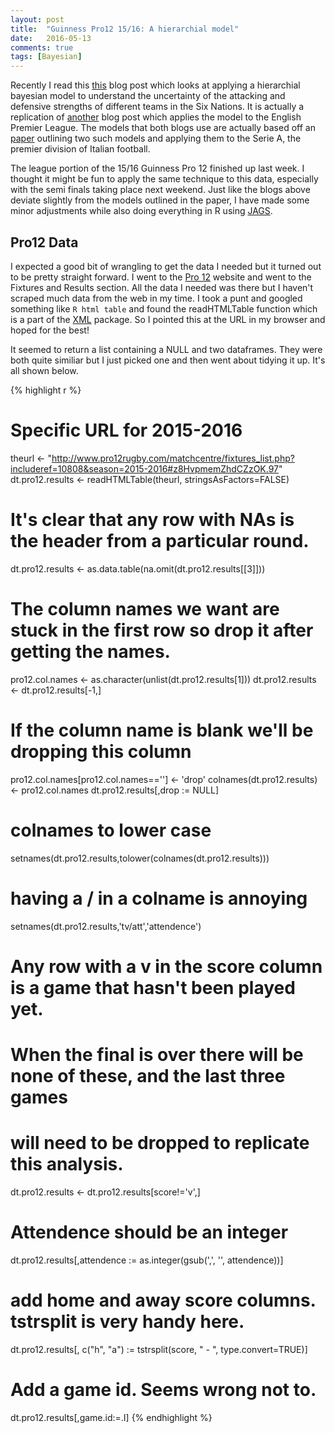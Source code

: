 ```yaml
---
layout: post
title:  "Guinness Pro12 15/16: A hierarchial model"
date:   2016-05-13
comments: true
tags: [Bayesian]
---
```


Recently I read this [this](http://springcoil.github.io/Bayesian_Model.html) blog post which looks at applying a hierarchial bayesian model to understand the uncertainty of the attacking and defensive strengths of different teams in the Six Nations. It is actually a replication of [another](http://danielweitzenfeld.github.io/passtheroc/blog/2014/10/28/bayes-premier-league/) blog post which applies the model to the English Premier League. The models that both blogs use are actually based off an [paper](http://www.statistica.it/gianluca/Research/BaioBlangiardo.pdf) outlining two such models and applying them to the Serie A, the premier division of Italian football.

The league portion of the 15/16 Guinness Pro 12 finished up last week. I thought it might be fun to apply the same technique to this data, especially with the semi finals taking place next weekend. Just like the blogs above deviate slightly from the models outlined in the paper, I have made some minor adjustments while also doing everything in R using [JAGS](http://mcmc-jags.sourceforge.net/).

## Pro12 Data

I expected a good bit of wrangling to get the data I needed but it turned out to be pretty straight forward. I went to the [Pro 12](http://www.pro12rugby.com/) website and went to the Fixtures and Results section. All the data I needed was there but I haven't scraped much data from the web in my time. I took a punt and googled something like `R html table` and found the readHTMLTable function which is a part of the [XML](https://cran.r-project.org/web/packages/XML/index.html) package. So I pointed this at the URL in my browser and hoped for the best!

It seemed to return a list containing a NULL and two dataframes. They were both quite similiar but I just picked one and then went about tidying it up. It's all shown below.


{% highlight r %}
# Specific URL for 2015-2016
theurl <- "http://www.pro12rugby.com/matchcentre/fixtures_list.php?includeref=10808&season=2015-2016#z8HvpmemZhdCZzOK.97"
dt.pro12.results <- readHTMLTable(theurl, stringsAsFactors=FALSE)
# It's clear that any row with NAs is the header from a particular round.
dt.pro12.results <- as.data.table(na.omit(dt.pro12.results[[3]]))
# The column names we want are stuck in the first row so drop it after getting the names.
pro12.col.names <- as.character(unlist(dt.pro12.results[1]))
dt.pro12.results <- dt.pro12.results[-1,]
# If the column name is blank we'll be dropping this column
pro12.col.names[pro12.col.names==''] <- 'drop'
colnames(dt.pro12.results) <- pro12.col.names
dt.pro12.results[,drop := NULL]
# colnames to lower case
setnames(dt.pro12.results,tolower(colnames(dt.pro12.results)))
# having a / in a colname is annoying
setnames(dt.pro12.results,'tv/att','attendence')

# Any row with a v in the score column is a game that hasn't been played yet.
# When the final is over there will be none of these, and the last three games
# will need to be dropped to replicate this analysis.
dt.pro12.results <- dt.pro12.results[score!='v',]

# Attendence should be an integer
dt.pro12.results[,attendence := as.integer(gsub(',', '', attendence))]

# add home and away score columns. tstrsplit is very handy here.
dt.pro12.results[, c("h", "a") := tstrsplit(score, " - ", type.convert=TRUE)]

# Add a game id. Seems wrong not to.
dt.pro12.results[,game.id:=.I]
{% endhighlight %}



## 
